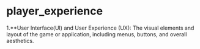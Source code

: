 # player_experience

1.**User Interface(UI) and User Experience (UX):
    The visual elements and layout of the game or application, including menus, buttons, and overall aesthetics.
